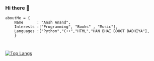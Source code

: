 ### Hi there 👋



```
aboutMe = {
    Name      : "Ansh Anand",
    Interests :["Programming", "Books" , "Music"],
    Languages :["Python","C++","HTML","HAN BHAI BOHOT BADHIYA"],
    }

      
```






[![Top Langs](https://github-readme-stats.vercel.app/api/top-langs/?username=kratos31&layout=compact&show_icons=true&theme=radical)](https://github.com/kratos31/github-readme-stats)




